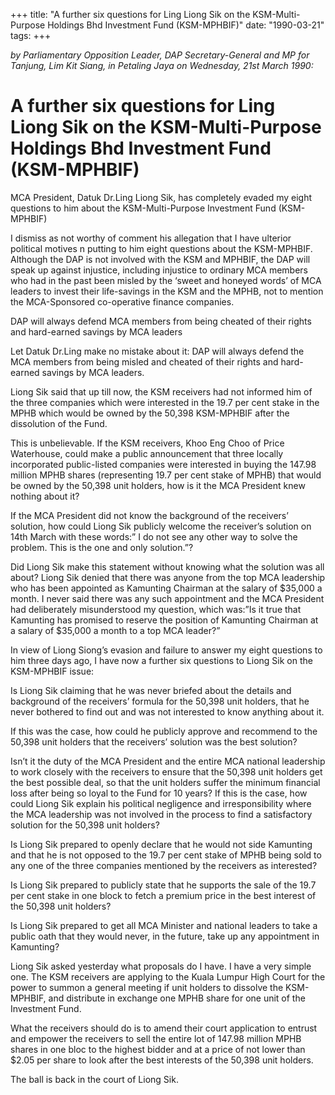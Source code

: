 +++ 
title: "A further six questions for Ling Liong Sik on the KSM-Multi-Purpose Holdings Bhd Investment Fund (KSM-MPHBIF)"
date: "1990-03-21"
tags:
+++

_by Parliamentary Opposition Leader, DAP Secretary-General and MP for Tanjung, Lim Kit Siang, in Petaling Jaya on Wednesday,  21st March 1990:_

# A further six questions for Ling Liong Sik on the KSM-Multi-Purpose Holdings Bhd Investment Fund (KSM-MPHBIF)

MCA President, Datuk Dr.Ling Liong Sik, has completely evaded my eight questions to him about the KSM-Multi-Purpose Investment Fund (KSM-MPHBIF)</u>

I dismiss as not worthy of comment his allegation that I have ulterior political motives n putting to him eight questions about the KSM-MPHBIF. Although the DAP is not involved with the KSM and MPHBIF, the DAP will speak up against injustice, including injustice to ordinary MCA members who had in the past been misled by the ‘sweet and honeyed words’ of MCA leaders to invest their life-savings in the KSM and the MPHB, not to mention the MCA-Sponsored co-operative finance companies.

DAP will always defend MCA members from being cheated of their rights and hard-earned savings by 
MCA leaders

Let Datuk Dr.Ling make no mistake about it: DAP will always defend the MCA members from being misled and cheated of their rights and hard-earned savings by MCA leaders.

Liong Sik said that up till now, the KSM receivers had not informed him of the three companies which were interested in the 19.7 per cent stake in the MPHB which would be owned by the 50,398 KSM-MPHBIF after the dissolution of the Fund.

This is unbelievable. If the KSM receivers, Khoo Eng Choo of Price Waterhouse, could make a public announcement that three locally incorporated public-listed companies were interested in buying the 147.98 million MPHB shares (representing 19.7 per cent stake of MPHB) that would be owned by the 50,398 unit holders, how is it the MCA President knew nothing about it?

If the MCA President did not know the background of the receivers’ solution, how could Liong Sik publicly welcome the receiver’s solution on 14th March with these words:” I do not see any other way to solve the problem. This is the one and only solution.”?

Did Liong Sik make this statement without knowing what the solution was all about?
Liong Sik denied that there was anyone from the top MCA leadership who has been appointed as Kamunting Chairman at the salary of $35,000 a month. I never said there was any such appointment and the MCA President had deliberately misunderstood my question, which was:”Is it true that Kamunting has promised to reserve the position of Kamunting Chairman at a salary of $35,000 a month to a top MCA leader?”

In view of Liong Siong’s evasion and failure to answer my eight questions to him three days ago, I have now a further six questions to Liong Sik on the KSM-MPHBIF issue:

Is Liong Sik claiming that he was never briefed about the details and background of the receivers’ formula for the 50,398 unit holders, that he never bothered to find out and was not interested to know anything about it.

If this was the case, how could he publicly approve and recommend to the 50,398 unit holders that the receivers’ solution was the best solution?

Isn’t it the duty of the MCA President and the entire MCA national leadership to work closely with the receivers to ensure that the 50,398 unit holders get the best possible deal, so that the unit holders suffer the minimum financial loss after being so loyal to the Fund for 10 years? If this is the case, how could Liong Sik explain his political negligence and irresponsibility where the MCA leadership was not involved in the process to find a satisfactory solution for the 50,398 unit holders?

Is Liong Sik prepared to openly declare that he would not side Kamunting and that he is not opposed to the 19.7 per cent stake of MPHB being sold to any one of the three companies mentioned by the receivers as interested?

Is Liong Sik prepared to publicly state that he supports the sale of the 19.7 per cent stake in one block to fetch a premium price in the best interest of the 50,398 unit holders?

Is Liong Sik prepared to get all MCA Minister and national leaders to take a public oath that they would never, in the future, take up any appointment in Kamunting?

Liong Sik asked yesterday what proposals do I have. I have a very simple one. The KSM receivers are applying to the Kuala Lumpur High Court for the power to summon a general meeting if unit holders to dissolve the KSM-MPHBIF, and distribute in exchange one MPHB share for one unit of the Investment Fund.

What the receivers should do is to amend their court application to entrust and empower the receivers to sell the entire lot of 147.98 million MPHB shares in one bloc to the highest bidder and at a price of not lower than $2.05 per share to look after the best interests of the 50,398 unit holders.

The ball is back in the court of Liong Sik.
 
